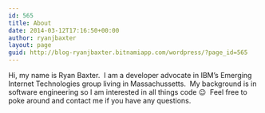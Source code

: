 ```yaml
---
id: 565
title: About
date: 2014-03-12T17:16:50+00:00
author: ryanjbaxter
layout: page
guid: http://blog-ryanjbaxter.bitnamiapp.com/wordpress/?page_id=565
---
```

Hi, my name is Ryan Baxter.  I am a developer advocate in IBM&#8217;s Emerging Internet Technologies group living in Massachussetts.  My background is in software engineering so I am interested in all things code 😉  Feel free to poke around and contact me if you have any questions.